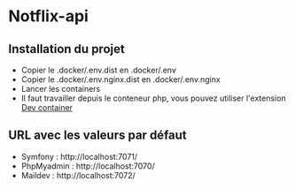# Notflix-api

## Installation du projet

- Copier le .docker/.env.dist en .docker/.env
- Copier le .docker/.env.nginx.dist en .docker/.env.nginx
- Lancer les containers
- Il faut travailler depuis le conteneur php, vous pouvez utiliser l'extension [Dev container](https://marketplace.visualstudio.com/items?itemName=ms-vscode-remote.remote-containers)

## URL avec les valeurs par défaut

- Symfony : http://localhost:7071/
- PhpMyadmin : http://localhost:7070/
- Maildev : http://localhost:7072/